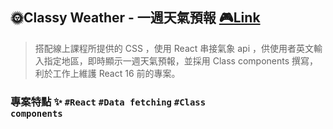 ## 🌞Classy Weather - 一週天氣預報 [🎮Link ](https://classy-weatehr-oxo.netlify.app/)

> 搭配線上課程所提供的 CSS ，使用 React 串接氣象 api ，供使用者英文輸入指定地區，即時顯示一週天氣預報，並採用 Class components 撰寫，利於工作上維護 React 16 前的專案。

### 專案特點 ✨ <code>#React</code> <code>#Data fetching</code> <code>#Class components</code>
